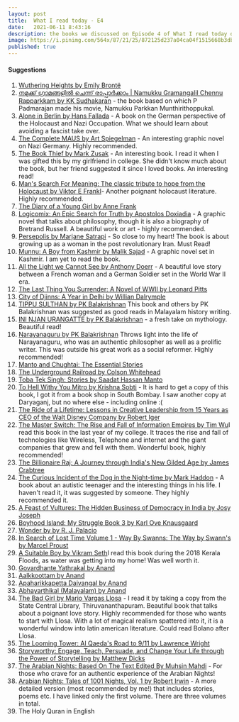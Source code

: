 ```yaml
---
layout: post
title:  What I read today - E4
date:   2021-06-11 8:43:16
description: the books we discussed on Episode 4 of What I read today on Clubhouse.
image: https://i.pinimg.com/564x/87/21/25/872125d237a04ca04f1515668b3dbdf1.jpg
published: true
---
```


#### Suggestions
<ol>
    <li><a href="https://amzn.to/359uW99" target="blank">Wuthering Heights by Emily Brontë</a></li>
    <li><a href="https://www.goodreads.com/en/book/show/22876398" target="blank">നമുക്ക് ഗ്രാമങ്ങളിൽ ചെന്ന് രാപ്പാർക്കാം | Namukku Gramangalil Chennu Rapparkkam by KK Sudhakaran</a> - the book based on which P Padmarajan made his movie, Namukku Parkkan Munthirithoppukal.</li>
    <li><a href="https://amzn.to/2RNIlk8" target="blank">Alone in Berlin by Hans Fallada</a> - A book on the German perspective of the Holocaust and Nazi Occupation. What we should learn about avoiding a fascist take over.</li>
    <li><a href="https://amzn.to/3pKDOeJ" target="blank">The Complete MAUS by Art Spiegelman</a> - An interesting graphic novel on Nazi Germany. Highly recommended.</li>
    <li><a href="https://amzn.to/2RKlGoH" target="blank">The Book Thief by Mark Zusak</a> - An interesting book. I read it when I was gifted this by my girlfriend in college. She didn't know much about the book, but her friend suggested it since I loved books. An interesting read!</li>
    <li><a href="https://amzn.to/3xhFQWu" target="blank">Man's Search For Meaning: The classic tribute to hope from the Holocaust by Viktor E Frankl</a>- Another poignant holocaust literature. Highly recommended.</li>
    <li><a href="https://www.amazon.in/Diary-Young-Girl-Anne-Frank/dp/8172345194/ref=sr_1_3?crid=3QM2CSMW3FIWL&dchild=1&keywords=ann+frank&qid=1623431874&sprefix=ann+fra%2Caps%2C577&sr=8-3" target="blank">The Diary of a Young Girl by Anne Frank</a></li>
    <li><a href="https://amzn.to/3iEE3GH" target="blank">Logicomix: An Epic Search for Truth by Apostolos Doxiadia</a> - A graphic novel that talks about philosophy, though it is also a biography of Bretrand Russell. A beautiful work or art - highly recommended.</li>
    <li><a href="https://amzn.to/3vcHLtL" target="blank">Persepolis by Marjane Satrapi</a> - So close to my heart! The book is about growing up as a woman in the post revolutionary Iran. Must Read!</li>
    <li><a href="https://amzn.to/3iAmOGs" target="blank">Munnu: A Boy from Kashmir by Malik Sajad</a> - A graphic novel set in Kashmir. I am yet to read the book.</li>
    <li><a href="https://amzn.to/3zitfnv" target="blank">All the Light we Cannot See by Anthony Doerr</a> - A beautiful love story between a French woman and a German Soldier set in the World War II era.</li>
    <li><a href="https://amzn.to/3gmR8BM" target="blank">The Last Thing You Surrender: A Novel of WWII by Leonard Pitts</a></li>
    <li><a href="https://www.amazon.in/City-Djinns-Delhi-William-Dalrymple/dp/9385936557/ref=sr_1_1?crid=DLVIWIRZHTAT&dchild=1&keywords=city+of+djinns&qid=1623432205&sprefix=city+of+dj%2Caps%2C843&sr=8-1" target="blank">City of Djinns: A Year in Delhi by Willian Dalrymple</a></li>
    <li><a href="https://amzn.to/2RKniif" target="blank">TIPPU SULTHAN by PK Balakrishnan</a> This book and others by PK Balakrishnan was suggested as good reads in Malayalam history writing.</li>
    <li><a href="https://amzn.to/3pI3AjV" target="blank">INI NJAN URANGATTE by PK Balakrishnan</a> - a fresh take on mythology. Beautiful read!</li>
    <li><a href="https://amzn.to/3cDgsSS" target="blank">Narayanaguru by PK Balakrishnan</a> Throws light into the life of Narayanaguru, who was an authentic philosopher as well as a prolific writer. This was outside his great work as a social reformer. Highly recommended!</li>
    <li><a href="https://amzn.to/35eLCfg" target="blank">Manto and Chughtai: The Essential Stories</a></li>
    <li><a href="https://amzn.to/35dMn8l" target="blank">The Underground Railroad by Colson Whitehead</a></li>
    <li><a href="https://amzn.to/2TVhlQh" target="blank">Toba Tek Singh: Stories by Saadat Hassan Manto</a></li>
    <li><a href="https://amzn.to/3gd9Mgr" target="blank">To Hell Withy You Mitro by Krishna Sobti</a> - It is hard to get a copy of this book, I got it from a book shop in South Bombay. I saw another copy at Daryaganj, but no where else - including online :( </li>
    <li><a href="https://amzn.to/35eMLDA" target="blank">The Ride of a Lifetime: Lessons in Creative Leadership from 15 Years as CEO of the Walt Disney Company by Robert Iger</a></li>
    <li><a href="https://amzn.to/3gozSw8" target="blank">The Master Switch: The Rise and Fall of Information Empires by Tim Wu</a>I read this book in the last year of my college. It traces the rise and fall of technologies like Wireless, Telephone and internet and the giant companies that grew and fell with them. Wonderful book, highly recommended!</li>
    <li><a href="https://amzn.to/3gh63yJ" target="blank">The Billionaire Raj: A Journey through India's New Gilded Age by James Crabtree</a></li>
    <li><a href="https://amzn.to/3vgJEWc" target="blank">The Curious Incident of the Dog in the Night-time by Mark Haddon</a> - A book about an autistic teenager and the interesting things in his life. I haven't read it, it was suggested by someone. They highly recommended it.</li>
    <li><a href="https://www.amazon.in/Feast-Vultures-Hidden-Business-Democracy/dp/9350297515/ref=sr_1_1?crid=332GU51HY70LS&dchild=1&keywords=feast+of+vultures&qid=1623432926&sprefix=feast+of+v%2Caps%2C413&sr=8-1" target="blank">A Feast of Vultures: The Hidden Business of Democracy in India by Josy Joseph</a></li>
    <li><a href="https://amzn.to/3cAXVqq" target="blank">Boyhood Island: My Struggle Book 3 by Karl Ove Knausgaard</a></li>
    <li><a href="https://amzn.to/2SvMBoB" target="blank">Wonder by by R. J. Palacio</a></li>
    <li><a href="https://amzn.to/35cKxEM" target="blank">In Search of Lost Time Volume 1 - Way By Swanns: The Way by Swann's by Marcel Proust</a></li>
    <li><a href="https://amzn.to/35bDY5r" target="blank">A Suitable Boy by Vikram Seth</a>I read this book during the 2018 Kerala Floods, as water was getting into my home! Was well worth it.</li>
    <li><a href="https://amzn.to/3iwvFcp" target="blank">Govardhante Yathrakal by Anand</a></li>
    <li><a href="https://amzn.to/3vpdJmV" target="blank">Aalkkoottam by Anand</a></li>
    <li><a href="https://amzn.to/3iAoGz5" target="blank">Apaharikkapetta Daivangal by Anand</a></li>
    <li><a href="https://amzn.to/3ggDguc" target="blank">Abhayarthikal (Malayalam) by Anand</a></li>
    <li><a href="https://amzn.to/3wfVEZr" target="blank">The Bad Girl by Mario Vargas Llosa</a> - I read it by taking a copy from the State Central Library, Thiruvananthapuram. Beautiful book that talks about a poignant love story. Highly recommended for those who wants to start with Llosa. With a lot of magical realism spattered into it, it is a wonderful window into latin american literature. Could read Bolano after Llosa.</li>
    <li><a href="https://amzn.to/3pKqzur" target="blank">The Looming Tower: Al Qaeda's Road to 9/11 by Lawrence Wright</a></li>
    <li><a href="https://amzn.to/3wk9xG0" target="blank">Storyworthy: Engage, Teach, Persuade, and Change Your Life through the Power of Storytelling by Matthew Dicks</a></li>
    <li><a href="https://amzn.to/3zkXZ7u" target="blank">The Arabian Nights: Based On The Text Edited By Muhsin Mahdi</a> - For those who crave for an authentic experience of the Arabian Nights!</li>
    <li><a href="https://amzn.to/3iA1roX" target="blank">Arabian Nights: Tales of 1001 Nights, Vol. 1 by Robert Irwin</a> - A more detailed version (most recommended by me!) that includes stories, poems etc. I have linked only the first volume. There are three volumes in total.</li>
    <li>The Holy Quran in English</li>
</ol>


